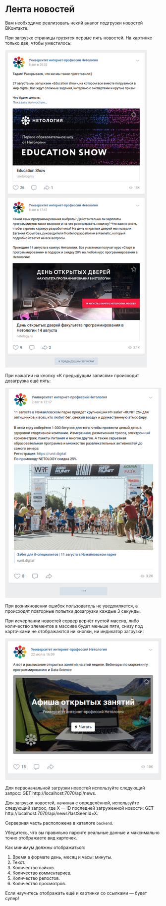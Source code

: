 Лента новостей
===

Вам необходимо реализовать некий аналог подгрузки новостей ВКонтакте.

При загрузке страницы грузятся первые пять новостей. На картинке только две, чтобы уместилось:

![](./assets/load-more.png)

При нажатии на кнопку «К предыдущим записям» происходит дозагрузка ещё пять:

![](./assets/loading.png)

При возникновении ошибок пользователь не уведомляется, а происходят повторные попытки дозагрузки каждые 3 секунды.

При исчерпании новостей сервер вернёт пустой массив, либо количество элементов в массиве будет меньше пяти, снизу под карточками не отображаются ни кнопки, ни индикатор загрузки:

![](./assets/finish.png)

Для первоначальной загрузки новостей используйте следующий запрос:
GET http://localhost:7070/api/news.

Для загрузки новостей, начиная с определённой, используйте следующий запрос, где X — ID последней загруженной новости:
GET http://localhost:7070/api/news?lastSeenId=X.

Серверная часть расположена в каталоге `backend`.

Убедитесь, что вы правильно парсите реальные данные и максимально точно отображаете вид карточек.

Как минимум должны отображаться:
1. Время в формате день, месяц и часы: минуты.
1. Текст.
1. Количество лайков.
1. Количество комментариев.
1. Количество репостов.
1. Количество просмотров.

Если научитесь отображать ещё и картинки со ссылками — будет супер!